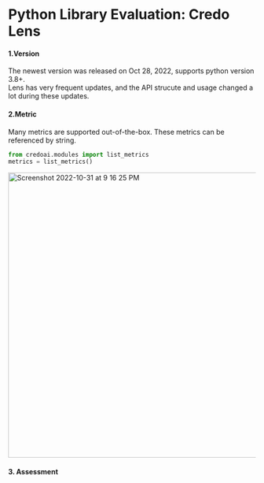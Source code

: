 # Python Library Evaluation: Credo Lens

#### 1.Version
The newest version was released on Oct 28, 2022, supports python version 3.8+.   <br>
Lens has very frequent updates, and the API strucute and usage changed a lot during these updates. 


#### 2.Metric
Many metrics are supported out-of-the-box. These metrics can be referenced by string.
```python
from credoai.modules import list_metrics
metrics = list_metrics()
```
<img width="579" alt="Screenshot 2022-10-31 at 9 16 25 PM" src="https://user-images.githubusercontent.com/75053989/199137698-e67fe9ec-4c99-432d-84ae-f09dca114817.png">

#### 3. Assessment

